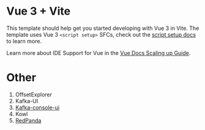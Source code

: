# Vue 3 + Vite

This template should help get you started developing with Vue 3 in Vite. The template uses Vue 3 `<script setup>` SFCs, check out the [script setup docs](https://v3.vuejs.org/api/sfc-script-setup.html#sfc-script-setup) to learn more.

Learn more about IDE Support for Vue in the [Vue Docs Scaling up Guide](https://vuejs.org/guide/scaling-up/tooling.html#ide-support).

# Other 
1. OffsetExplorer
2. Kafka-UI
3. [Kafka-console-ui](https://gitee.com/xiaodong_xu/kafka-console-ui/releases/tag/v1.0.10)
4. Kowl
5. [RedPanda](https://github.com/redpanda-data/console/releases/tag/v2.6.0)
